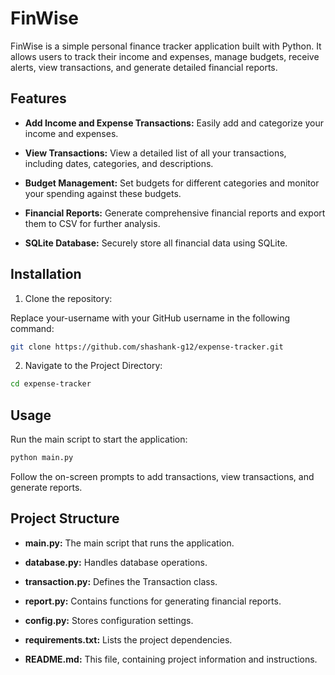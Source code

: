 # FinWise

FinWise is a simple personal finance tracker application built with Python. It allows users to track their income and expenses, manage budgets, receive alerts, view transactions, and generate detailed financial reports.

## Features

- **Add Income and Expense Transactions:** Easily add and categorize your income and expenses.

- **View Transactions:** View a detailed list of all your transactions, including dates, categories, and descriptions.

- **Budget Management:** Set budgets for different categories and monitor your spending against these budgets.

- **Financial Reports:** Generate comprehensive financial reports and export them to CSV for further analysis.

- **SQLite Database:** Securely store all financial data using SQLite.

## Installation

1. Clone the repository:

Replace your-username with your GitHub username in the following command:

```bash
git clone https://github.com/shashank-g12/expense-tracker.git
```

2. Navigate to the Project Directory:

```bash
cd expense-tracker
```

## Usage

Run the main script to start the application:

```python
python main.py
```

Follow the on-screen prompts to add transactions, view transactions, and generate reports.

## Project Structure

- **main.py:** The main script that runs the application.

- **database.py:** Handles database operations.

- **transaction.py:** Defines the Transaction class.

- **report.py:** Contains functions for generating financial reports.

- **config.py:** Stores configuration settings.

- **requirements.txt:** Lists the project dependencies.

- **README.md:** This file, containing project information and instructions.
